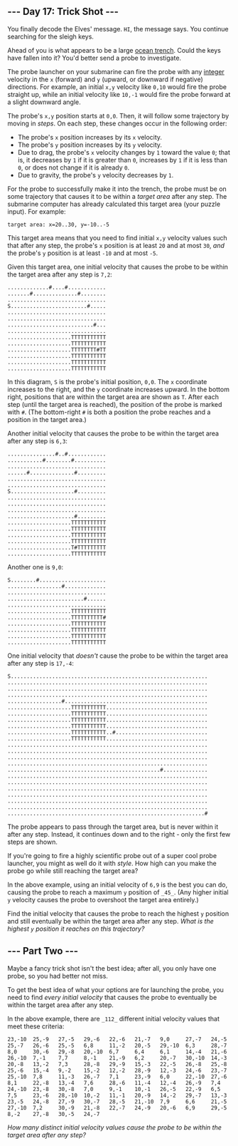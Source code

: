 ## \--- Day 17: Trick Shot ---

You finally decode the Elves' message. `HI`, the message says. You continue searching for the sleigh keys.

Ahead of you is what appears to be a large [ocean trench](https://en.wikipedia.org/wiki/Oceanic_trench). Could the keys have fallen into it? You'd better send a probe to investigate.

The probe launcher on your submarine can fire the probe with any [integer](https://en.wikipedia.org/wiki/Integer) velocity in the `x` (forward) and `y` (upward, or downward if negative) directions. For example, an initial `x,y` velocity like `0,10` would fire the probe straight up, while an initial velocity like `10,-1` would fire the probe forward at a slight downward angle.

The probe's `x,y` position starts at `0,0`. Then, it will follow some trajectory by moving in _steps_. On each step, these changes occur in the following order:

- The probe's `x` position increases by its `x` velocity.
- The probe's `y` position increases by its `y` velocity.
- Due to drag, the probe's `x` velocity changes by `1` toward the value `0`; that is, it decreases by `1` if it is greater than `0`, increases by `1` if it is less than `0`, or does not change if it is already `0`.
- Due to gravity, the probe's `y` velocity decreases by `1`.

For the probe to successfully make it into the trench, the probe must be on some trajectory that causes it to be within a _target area_ after any step. The submarine computer has already calculated this target area (your puzzle input). For example:

```
target area: x=20..30, y=-10..-5
```

This target area means that you need to find initial `x,y` velocity values such that after any step, the probe's `x` position is at least `20` and at most `30`, _and_ the probe's `y` position is at least `-10` and at most `-5`.

Given this target area, one initial velocity that causes the probe to be within the target area after any step is `7,2`:

```
.............#....#............
.......#..............#........
...............................
S........................#.....
...............................
...............................
...........................#...
...............................
....................TTTTTTTTTTT
....................TTTTTTTTTTT
....................TTTTTTTT#TT
....................TTTTTTTTTTT
....................TTTTTTTTTTT
....................TTTTTTTTTTT
```

In this diagram, `S` is the probe's initial position, `0,0`. The `x` coordinate increases to the right, and the `y` coordinate increases upward. In the bottom right, positions that are within the target area are shown as `T`. After each step (until the target area is reached), the position of the probe is marked with `#`. (The bottom-right `#` is both a position the probe reaches and a position in the target area.)

Another initial velocity that causes the probe to be within the target area after any step is `6,3`:

```
...............#..#............
...........#........#..........
...............................
......#..............#.........
...............................
...............................
S....................#.........
...............................
...............................
...............................
.....................#.........
....................TTTTTTTTTTT
....................TTTTTTTTTTT
....................TTTTTTTTTTT
....................TTTTTTTTTTT
....................T#TTTTTTTTT
....................TTTTTTTTTTT
```

Another one is `9,0`:

```
S........#.....................
.................#.............
...............................
........................#......
...............................
....................TTTTTTTTTTT
....................TTTTTTTTTT#
....................TTTTTTTTTTT
....................TTTTTTTTTTT
....................TTTTTTTTTTT
....................TTTTTTTTTTT
```

One initial velocity that _doesn't_ cause the probe to be within the target area after any step is `17,-4`:

```
S..............................................................
...............................................................
...............................................................
...............................................................
.................#.............................................
....................TTTTTTTTTTT................................
....................TTTTTTTTTTT................................
....................TTTTTTTTTTT................................
....................TTTTTTTTTTT................................
....................TTTTTTTTTTT..#.............................
....................TTTTTTTTTTT................................
...............................................................
...............................................................
...............................................................
...............................................................
................................................#..............
...............................................................
...............................................................
...............................................................
...............................................................
...............................................................
...............................................................
..............................................................#
```

The probe appears to pass through the target area, but is never within it after any step. Instead, it continues down and to the right - only the first few steps are shown.

If you're going to fire a highly scientific probe out of a super cool probe launcher, you might as well do it with _style_. How high can you make the probe go while still reaching the target area?

In the above example, using an initial velocity of `6,9` is the best you can do, causing the probe to reach a maximum `y` position of `_45_`. (Any higher initial `y` velocity causes the probe to overshoot the target area entirely.)

Find the initial velocity that causes the probe to reach the highest `y` position and still eventually be within the target area after any step. _What is the highest `y` position it reaches on this trajectory?_

## \--- Part Two ---

Maybe a fancy trick shot isn't the best idea; after all, you only have one probe, so you had better not miss.

To get the best idea of what your options are for launching the probe, you need to find _every initial velocity_ that causes the probe to eventually be within the target area after any step.

In the above example, there are `_112_` different initial velocity values that meet these criteria:

```
23,-10  25,-9   27,-5   29,-6   22,-6   21,-7   9,0     27,-7   24,-5
25,-7   26,-6   25,-5   6,8     11,-2   20,-5   29,-10  6,3     28,-7
8,0     30,-6   29,-8   20,-10  6,7     6,4     6,1     14,-4   21,-6
26,-10  7,-1    7,7     8,-1    21,-9   6,2     20,-7   30,-10  14,-3
20,-8   13,-2   7,3     28,-8   29,-9   15,-3   22,-5   26,-8   25,-8
25,-6   15,-4   9,-2    15,-2   12,-2   28,-9   12,-3   24,-6   23,-7
25,-10  7,8     11,-3   26,-7   7,1     23,-9   6,0     22,-10  27,-6
8,1     22,-8   13,-4   7,6     28,-6   11,-4   12,-4   26,-9   7,4
24,-10  23,-8   30,-8   7,0     9,-1    10,-1   26,-5   22,-9   6,5
7,5     23,-6   28,-10  10,-2   11,-1   20,-9   14,-2   29,-7   13,-3
23,-5   24,-8   27,-9   30,-7   28,-5   21,-10  7,9     6,6     21,-5
27,-10  7,2     30,-9   21,-8   22,-7   24,-9   20,-6   6,9     29,-5
8,-2    27,-8   30,-5   24,-7
```

_How many distinct initial velocity values cause the probe to be within the target area after any step?_
